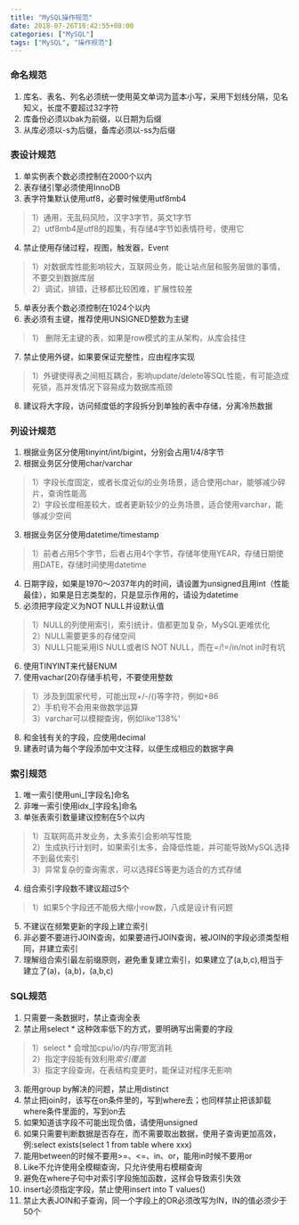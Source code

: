 ```yaml
---
title: "MySQL操作规范"
date: 2018-07-26T10:42:55+08:00
categories: ["MySQL"]
tags: ["MySQL", "操作规范"]
---
```

### 命名规范

1. 库名、表名、列名必须统一使用英文单词为蓝本小写，采用下划线分隔，见名知义，长度不要超过32字符  
2. 库备份必须以bak为前缀，以日期为后缀  
3. 从库必须以-s为后缀，备库必须以-ss为后缀

### 表设计规范

1. 单实例表个数必须控制在2000个以内  
2. 表存储引擎必须使用InnoDB  
3. 表字符集默认使用utf8，必要时候使用utf8mb4  
>  1）通用，无乱码风险，汉字3字节，英文1字节  
>  2）utf8mb4是utf8的超集，有存储4字节如表情符号，使用它  
4. 禁止使用存储过程，视图，触发器，Event
>  1）对数据库性能影响较大，互联网业务，能让站点层和服务层做的事情，不要交到数据库层  
>  2）调试，排错，迁移都比较困难，扩展性较差  
5. 单表分表个数必须控制在1024个以内  
6. 表必须有主键，推荐使用UNSIGNED整数为主键  
>  1） 删除无主键的表，如果是row模式的主从架构，从库会挂住  
7. 禁止使用外键，如果要保证完整性，应由程序实现  
>  1）外键使得表之间相互耦合，影响update/delete等SQL性能，有可能造成死锁，高并发情况下容易成为数据库瓶颈  
8. 建议将大字段，访问频度低的字段拆分到单独的表中存储，分离冷热数据  

### 列设计规范

1. 根据业务区分使用tinyint/int/bigint，分别会占用1/4/8字节  
2. 根据业务区分使用char/varchar  
>  1）字段长度固定，或者长度近似的业务场景，适合使用char，能够减少碎片，查询性能高  
>  2）字段长度相差较大，或者更新较少的业务场景，适合使用varchar，能够减少空间  
3. 根据业务区分使用datetime/timestamp  
>  1）前者占用5个字节，后者占用4个字节，存储年使用YEAR，存储日期使用DATE，存储时间使用datetime  
4. 日期字段，如果是1970～2037年内的时间，请设置为unsigned且用int（性能最佳），如果是日志类型的，只是显示作用的，请设为datetime
5. 必须把字段定义为NOT NULL并设默认值
>  1）NULL的列使用索引，索引统计，值都更加复杂，MySQL更难优化  
>  2）NULL需要更多的存储空间  
>  3）NULL只能采用IS NULL或者IS NOT NULL，而在=/!=/in/not in时有坑  
6. 使用TINYINT来代替ENUM  
7. 使用vachar(20)存储手机号，不要使用整数  
>  1）涉及到国家代号，可能出现+/-/()等字符，例如+86  
>  2）手机号不会用来做数学运算  
>  3）varchar可以模糊查询，例如like'138%'  
8. 和金钱有关的字段，应使用decimal  
9. 建表时请为每个字段添加中文注释，以便生成相应的数据字典

### 索引规范

1. 唯一索引使用uni_[字段名]命名  
2. 非唯一索引使用idx_[字段名]命名  
3. 单张表索引数量建议控制在5个以内  
>  1）互联网高并发业务，太多索引会影响写性能  
>  2）生成执行计划时，如果索引太多，会降低性能，并可能导致MySQL选择不到最优索引  
>  3）异常复杂的查询需求，可以选择ES等更为适合的方式存储  
4. 组合索引字段数不建议超过5个  
>  1）如果5个字段还不能极大缩小row数，八成是设计有问题  
5. 不建议在频繁更新的字段上建立索引  
6. 非必要不要进行JOIN查询，如果要进行JOIN查询，被JOIN的字段必须类型相同，并建立索引  
7. 理解组合索引最左前缀原则，避免重复建立索引，如果建立了(a,b,c),相当于建立了(a)，(a,b)，(a,b,c)  

### SQL规范

1. 只需要一条数据时，禁止查询全表  
2. 禁止用select * 这种效率低下的方式，要明确写出需要的字段  
>  1）select * 会增加cpu/io/内存/带宽消耗  
>  2）指定字段能有效利用*索引覆盖*  
>  3）指定字段查询，在表结构变更时，能保证对程序无影响  
3. 能用group by解决的问题，禁止用distinct  
4. 禁止把join时，该写在on条件里的，写到where去；也同样禁止把该卸载where条件里面的，写到on去  
5. 如果知道该字段不可能出现负值，请使用unsigned  
6. 如果只需要判断数据是否存在，而不需要取出数据，使用子查询更加高效，例:select exists(select 1 from table where xxx)  
7. 能用between的时候不要用>=、<=、in、or，能用in时候不要用or  
8. Like不允许使用全模糊查询，只允许使用右模糊查询  
9. 避免在where子句中对索引字段施加函数，这样会导致索引失效  
10. insert必须指定字段，禁止使用insert into T values()  
11. 禁止大表JOIN和子查询，同一个字段上的OR必须改写为IN，IN的值必须少于50个